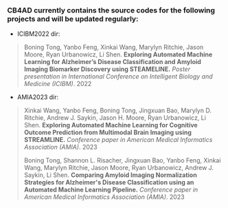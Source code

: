 ### CB4AD currently contains the source codes for the following projects and will be updated regularly:
- ICIBM2022 dir: 
> Boning Tong, Yanbo Feng, Xinkai Wang, Marylyn Ritchie, Jason Moore, Ryan Urbanowicz, Li Shen. **Exploring Automated Machine Learning for Alzheimer’s Disease Classification and Amyloid Imaging Biomarker Discovery using STEAMELINE.** _Poster presentation in International Conference on Intelligent Biology and Medicine (ICIBM)_. 2022

- AMIA2023 dir: 
> Xinkai Wang, Yanbo Feng, Boning Tong, Jingxuan Bao, Marylyn D. Ritchie, Andrew J. Saykin, Jason H. Moore, Ryan Urbanowicz, Li Shen. **Exploring Automated Machine Learning for Cognitive Outcome Prediction from Multimodal Brain Imaging using STREAMLINE.** _Conference paper in American Medical Informatics Association (AMIA)_. 2023
> 
> Boning Tong, Shannon L. Risacher, Jingxuan Bao, Yanbo Feng, Xinkai Wang, Marylyn Ritchie, Jason Moore, Ryan Urbanowicz, Andrew J. Saykin, Li Shen. **Comparing Amyloid Imaging Normalization Strategies for Alzheimer's Disease Classification using an Automated Machine Learning Pipeline.** _Conference paper in American Medical Informatics Association (AMIA)_. 2023



